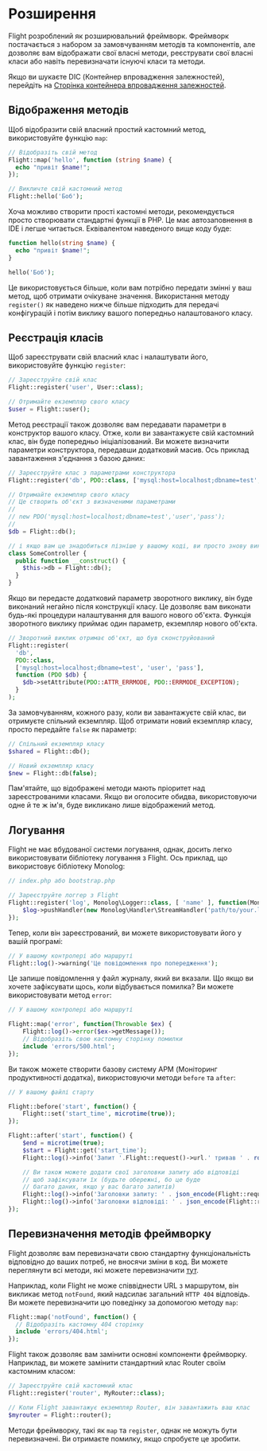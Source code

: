 # Розширення

Flight розроблений як розширювальний фреймворк. Фреймворк постачається з набором
за замовчуванням методів та компонентів, але дозволяє вам відображати свої власні методи,
реєструвати свої власні класи або навіть перевизначати існуючі класи та методи.

Якщо ви шукаєте DIC (Контейнер впровадження залежностей), перейдіть на
[Сторінка контейнера впровадження залежностей](dependency-injection-container).

## Відображення методів

Щоб відобразити свій власний простий кастомний метод, використовуйте функцію `map`:

```php
// Відобразіть свій метод
Flight::map('hello', function (string $name) {
  echo "привіт $name!";
});

// Викличте свій кастомний метод
Flight::hello('Боб');
```

Хоча можливо створити прості кастомні методи, рекомендується просто створювати
стандартні функції в PHP. Це має автозаповнення в IDE і легше читається.
Еквівалентом наведеного вище коду буде:

```php
function hello(string $name) {
  echo "привіт $name!";
}

hello('Боб');
```

Це використовується більше, коли вам потрібно передати змінні у ваш метод, щоб отримати очікуване
значення. Використання методу `register()` як наведено нижче більше підходить для передачі конфігурацій
і потім виклику вашого попередньо налаштованого класу.

## Реєстрація класів

Щоб зареєструвати свій власний клас і налаштувати його, використовуйте функцію `register`:

```php
// Зареєструйте свій клас
Flight::register('user', User::class);

// Отримайте екземпляр свого класу
$user = Flight::user();
```

Метод реєстрації також дозволяє вам передавати параметри в конструктор вашого класу.
Отже, коли ви завантажуєте свій кастомний клас, він буде попередньо ініціалізований.
Ви можете визначити параметри конструктора, передавши додатковий масив.
Ось приклад завантаження з'єднання з базою даних:

```php
// Зареєструйте клас з параметрами конструктора
Flight::register('db', PDO::class, ['mysql:host=localhost;dbname=test', 'user', 'pass']);

// Отримайте екземпляр свого класу
// Це створить об'єкт з визначеними параметрами
//
// new PDO('mysql:host=localhost;dbname=test','user','pass');
//
$db = Flight::db();

// і якщо вам це знадобиться пізніше у вашому коді, ви просто знову викликаєте той же метод
class SomeController {
  public function __construct() {
	$this->db = Flight::db();
  }
}
```

Якщо ви передасте додатковий параметр зворотного виклику, він буде виконаний негайно
після конструкції класу. Це дозволяє вам виконати будь-які процедури налаштування для вашого
нового об'єкта. Функція зворотного виклику приймає один параметр, екземпляр нового об'єкта.

```php
// Зворотний виклик отримає об'єкт, що був сконструйований
Flight::register(
  'db',
  PDO::class,
  ['mysql:host=localhost;dbname=test', 'user', 'pass'],
  function (PDO $db) {
    $db->setAttribute(PDO::ATTR_ERRMODE, PDO::ERRMODE_EXCEPTION);
  }
);
```

За замовчуванням, кожного разу, коли ви завантажуєте свій клас, ви отримуєте спільний екземпляр.
Щоб отримати новий екземпляр класу, просто передайте `false` як параметр:

```php
// Спільний екземпляр класу
$shared = Flight::db();

// Новий екземпляр класу
$new = Flight::db(false);
```

Пам'ятайте, що відображені методи мають пріоритет над зареєстрованими класами. Якщо ви
оголосите обидва, використовуючи одне й те ж ім'я, буде викликано лише відображений метод.

## Логування

Flight не має вбудованої системи логування, однак, досить легко
використовувати бібліотеку логування з Flight. Ось приклад, що використовує бібліотеку Monolog:

```php
// index.php або bootstrap.php

// Зареєструйте логгер з Flight
Flight::register('log', Monolog\Logger::class, [ 'name' ], function(Monolog\Logger $log) {
    $log->pushHandler(new Monolog\Handler\StreamHandler('path/to/your.log', Monolog\Logger::WARNING));
});
```

Тепер, коли він зареєстрований, ви можете використовувати його у вашій програмі:

```php
// У вашому контролері або маршруті
Flight::log()->warning('Це повідомлення про попередження');
```

Це запише повідомлення у файл журналу, який ви вказали. Що якщо ви хочете зафіксувати щось, коли відбувається помилка? Ви можете використовувати метод `error`:

```php
// У вашому контролері або маршруті

Flight::map('error', function(Throwable $ex) {
	Flight::log()->error($ex->getMessage());
	// Відобразіть свою кастомну сторінку помилки
	include 'errors/500.html';
});
```

Ви також можете створити базову систему APM (Моніторинг продуктивності додатка), використовуючи методи `before` та `after`:

```php
// У вашому файлі старту

Flight::before('start', function() {
	Flight::set('start_time', microtime(true));
});

Flight::after('start', function() {
	$end = microtime(true);
	$start = Flight::get('start_time');
	Flight::log()->info('Запит '.Flight::request()->url.' тривав ' . round($end - $start, 4) . ' секунд');

	// Ви також можете додати свої заголовки запиту або відповіді
	// щоб зафіксувати їх (будьте обережні, бо це буде 
	// багато даних, якщо у вас багато запитів)
	Flight::log()->info('Заголовки запиту: ' . json_encode(Flight::request()->headers));
	Flight::log()->info('Заголовки відповіді: ' . json_encode(Flight::response()->headers));
});
```

## Перевизначення методів фреймворку

Flight дозволяє вам перевизначати свою стандартну функціональність відповідно до ваших потреб,
не вносячи зміни в код. Ви можете переглянути всі методи, які можете перевизначити [тут](/learn/api).

Наприклад, коли Flight не може співвіднести URL з маршрутом, він викликає метод `notFound`,
який надсилає загальний `HTTP 404` відповідь. Ви можете перевизначити цю поведінку
за допомогою методу `map`:

```php
Flight::map('notFound', function() {
  // Відобразіть кастомну 404 сторінку
  include 'errors/404.html';
});
```

Flight також дозволяє вам замінити основні компоненти фреймворку.
Наприклад, ви можете замінити стандартний клас Router своїм кастомним класом:

```php
// Зареєструйте свій кастомний клас
Flight::register('router', MyRouter::class);

// Коли Flight завантажує екземпляр Router, він завантажить ваш клас
$myrouter = Flight::router();
```

Методи фреймворку, такі як `map` та `register`, однак не можуть бути перевизначені. Ви отримаєте помилку, якщо спробуєте це зробити.